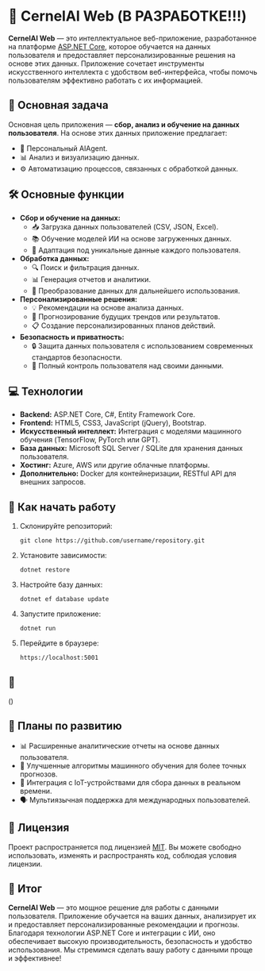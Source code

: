 <h1>🌟 CernelAI Web (В РАЗРАБОТКЕ!!!)</h1>

<p>
    <strong>CernelAI Web</strong> — это интеллектуальное веб-приложение, разработанное на платформе 
    <a href="https://dotnet.microsoft.com/apps/aspnet" target="_blank">ASP.NET Core</a>, которое обучается на данных пользователя и предоставляет персонализированные решения на основе этих данных. Приложение сочетает инструменты искусственного интеллекта с удобством веб-интерфейса, чтобы помочь пользователям эффективно работать с их информацией.
</p>
<h2>🎯 Основная задача</h2>
<p>
    Основная цель приложения — <strong>сбор, анализ и обучение на данных пользователя</strong>. На основе этих данных приложение предлагает:
</p>
<ul>
    <li>🧠 Персональный AIAgent.</li>
    <li>📊 Анализ и визуализацию данных.</li>
    <li>⚙️ Автоматизацию процессов, связанных с обработкой данных.</li>
</ul>

<h2>🛠️ Основные функции</h2>
<ul>
    <li><strong>Сбор и обучение на данных:</strong>
        <ul>
            <li>📥 Загрузка данных пользователей (CSV, JSON, Excel).</li>
            <li>📚 Обучение моделей ИИ на основе загруженных данных.</li>
            <li>🔄 Адаптация под уникальные данные каждого пользователя.</li>
        </ul>
    </li>
    <li><strong>Обработка данных:</strong>
        <ul>
            <li>🔍 Поиск и фильтрация данных.</li>
            <li>📊 Генерация отчетов и аналитики.</li>
            <li>🔧 Преобразование данных для дальнейшего использования.</li>
        </ul>
    </li>
    <li><strong>Персонализированные решения:</strong>
        <ul>
            <li>💡 Рекомендации на основе анализа данных.</li>
            <li>🎯 Прогнозирование будущих трендов или результатов.</li>
            <li>📋 Создание персонализированных планов действий.</li>
        </ul>
    </li>
    <li><strong>Безопасность и приватность:</strong>
        <ul>
            <li>🔒 Защита данных пользователя с использованием современных стандартов безопасности.</li>
            <li>👤 Полный контроль пользователя над своими данными.</li>
        </ul>
    </li>
</ul>

<h2>💻 Технологии</h2>
<ul>
    <li><strong>Backend:</strong> ASP.NET Core, C#, Entity Framework Core.</li>
    <li><strong>Frontend:</strong> HTML5, CSS3, JavaScript (jQuery), Bootstrap.</li>
    <li><strong>Искусственный интеллект:</strong> Интеграция с моделями машинного обучения (TensorFlow, PyTorch или GPT).</li>
    <li><strong>База данных:</strong> Microsoft SQL Server / SQLite для хранения данных пользователя.</li>
    <li><strong>Хостинг:</strong> Azure, AWS или другие облачные платформы.</li>
    <li><strong>Дополнительно:</strong> Docker для контейнеризации, RESTful API для внешних запросов.</li>
</ul>

<h2>🚀 Как начать работу</h2>
<ol>
    <li>Склонируйте репозиторий:
        <pre><code>git clone https://github.com/username/repository.git</code></pre>
    </li>
    <li>Установите зависимости:
        <pre><code>dotnet restore</code></pre>
    </li>
    <li>Настройте базу данных:
        <pre><code>dotnet ef database update</code></pre>
    </li>
    <li>Запустите приложение:
        <pre><code>dotnet run</code></pre>
    </li>
    <li>Перейдите в браузере:
        <pre><code>https://localhost:5001</code></pre>
    </li>
</ol>

<h2>📸 </h2>
<p>()</p>

<h2>📢 Планы по развитию</h2>
<ul>
    <li>📊 Расширенные аналитические отчеты на основе данных пользователя.</li>
    <li>🧠 Улучшенные алгоритмы машинного обучения для более точных прогнозов.</li>
    <li>📍 Интеграция с IoT-устройствами для сбора данных в реальном времени.</li>
    <li>🗣️ Мультиязычная поддержка для международных пользователей.</li>
</ul>
<h2>📜 Лицензия</h2>
<p>
    Проект распространяется под лицензией <a href="https://opensource.org/licenses/MIT" target="_blank">MIT</a>. Вы можете свободно использовать, изменять и распространять код, соблюдая условия лицензии.
</p>


<h2>🎯 Итог</h2>
<p>
    <strong>CernelAI Web</strong> — это мощное решение для работы с данными пользователя. Приложение обучается на ваших данных, анализирует их и предоставляет персонализированные рекомендации и прогнозы. Благодаря технологии ASP.NET Core и интеграции с ИИ, оно обеспечивает высокую производительность, безопасность и удобство использования. Мы стремимся сделать вашу работу с данными проще и эффективнее!
</p>
